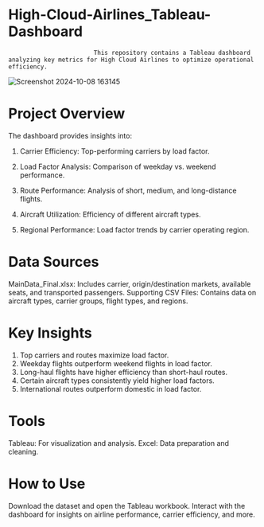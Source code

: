 # High-Cloud-Airlines_Tableau-Dashboard
`                         This repository contains a Tableau dashboard analyzing key metrics for High Cloud Airlines to optimize operational efficiency.
`

![Screenshot 2024-10-08 163145](https://github.com/user-attachments/assets/ac47ed7e-b275-47c0-a095-dbdf9feeb88d)


# Project Overview
The dashboard provides insights into:

1. Carrier Efficiency: Top-performing carriers by load factor.

2. Load Factor Analysis: Comparison of weekday vs. weekend performance.

3. Route Performance: Analysis of short, medium, and long-distance flights.

4. Aircraft Utilization: Efficiency of different aircraft types.

5. Regional Performance: Load factor trends by carrier operating region.

# Data Sources
MainData_Final.xlsx: Includes carrier, origin/destination markets, available seats, and transported passengers.
Supporting CSV Files: Contains data on aircraft types, carrier groups, flight types, and regions.

# Key Insights
1. Top carriers and routes maximize load factor.
2. Weekday flights outperform weekend flights in load factor.
3. Long-haul flights have higher efficiency than short-haul routes.
4. Certain aircraft types consistently yield higher load factors.
5. International routes outperform domestic in load factor.

# Tools
Tableau: For visualization and analysis.
Excel: Data preparation and cleaning.

# How to Use
Download the dataset and open the Tableau workbook.
Interact with the dashboard for insights on airline performance, carrier efficiency, and more.
